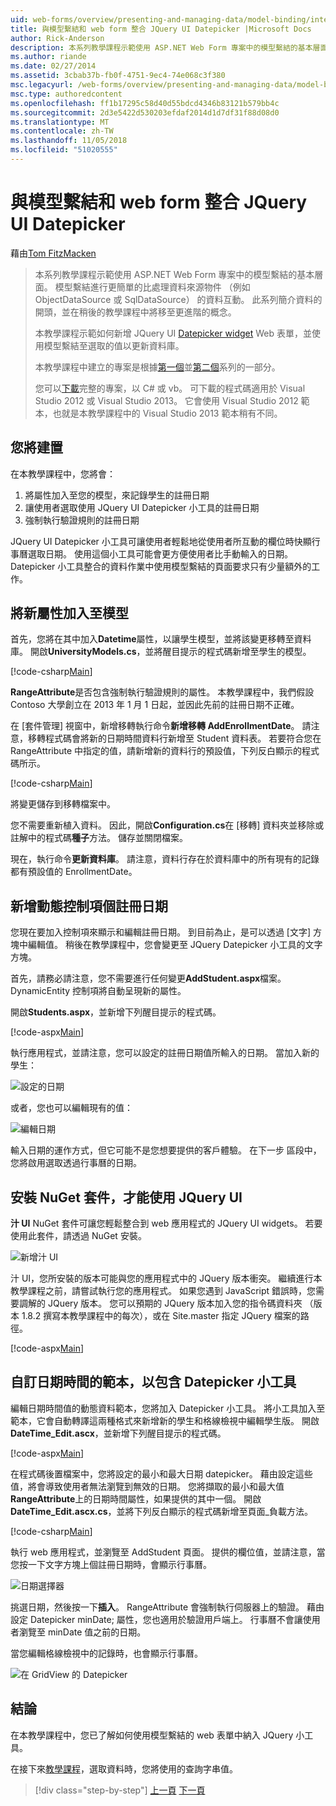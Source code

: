 ```yaml
---
uid: web-forms/overview/presenting-and-managing-data/model-binding/integrating-jquery-ui
title: 與模型繫結和 web form 整合 JQuery UI Datepicker |Microsoft Docs
author: Rick-Anderson
description: 本系列教學課程示範使用 ASP.NET Web Form 專案中的模型繫結的基本層面。 模型繫結進行資料互動更多簡單-...
ms.author: riande
ms.date: 02/27/2014
ms.assetid: 3cbab37b-fb0f-4751-9ec4-74e068c3f380
msc.legacyurl: /web-forms/overview/presenting-and-managing-data/model-binding/integrating-jquery-ui
msc.type: authoredcontent
ms.openlocfilehash: ff1b17295c58d40d55bdcd4346b83121b579bb4c
ms.sourcegitcommit: 2d3e5422d530203efdaf2014d1d7df31f88d08d0
ms.translationtype: MT
ms.contentlocale: zh-TW
ms.lasthandoff: 11/05/2018
ms.locfileid: "51020555"
---
```

<a name="integrating-jquery-ui-datepicker-with-model-binding-and-web-forms"></a>與模型繫結和 web form 整合 JQuery UI Datepicker
====================
藉由[Tom FitzMacken](https://github.com/tfitzmac)

> 本系列教學課程示範使用 ASP.NET Web Form 專案中的模型繫結的基本層面。 模型繫結進行更簡單的比處理資料來源物件 （例如 ObjectDataSource 或 SqlDataSource） 的資料互動。 此系列簡介資料的開頭，並在稍後的教學課程中將移至更進階的概念。
> 
> 本教學課程示範如何新增 JQuery UI [Datepicker widget](http://jqueryui.com/datepicker/) Web 表單，並使用模型繫結至選取的值以更新資料庫。
> 
> 本教學課程中建立的專案是根據[第一個](retrieving-data.md)並[第二個](updating-deleting-and-creating-data.md)系列的一部分。
> 
> 您可以[下載](https://go.microsoft.com/fwlink/?LinkId=286116)完整的專案，以 C# 或 vb。 可下載的程式碼適用於 Visual Studio 2012 或 Visual Studio 2013。 它會使用 Visual Studio 2012 範本，也就是本教學課程中的 Visual Studio 2013 範本稍有不同。


## <a name="what-youll-build"></a>您將建置

在本教學課程中，您將會：

1. 將屬性加入至您的模型，來記錄學生的註冊日期
2. 讓使用者選取使用 JQuery UI Datepicker 小工具的註冊日期
3. 強制執行驗證規則的註冊日期

JQuery UI Datepicker 小工具可讓使用者輕鬆地從使用者所互動的欄位時快顯行事曆選取日期。 使用這個小工具可能會更方便使用者比手動輸入的日期。 Datepicker 小工具整合的資料作業中使用模型繫結的頁面要求只有少量額外的工作。

## <a name="add-a-new-property-to-the-model"></a>將新屬性加入至模型

首先，您將在其中加入**Datetime**屬性，以讓學生模型，並將該變更移轉至資料庫。 開啟**UniversityModels.cs**，並將醒目提示的程式碼新增至學生的模型。

[!code-csharp[Main](integrating-jquery-ui/samples/sample1.cs?highlight=16-18)]

**RangeAttribute**是否包含強制執行驗證規則的屬性。 本教學課程中，我們假設 Contoso 大學創立在 2013 年 1 月 1 日起，並因此先前的註冊日期不正確。

在 [套件管理] 視窗中，新增移轉執行命令**新增移轉 AddEnrollmentDate**。 請注意，移轉程式碼會將新的日期時間資料行新增至 Student 資料表。 若要符合您在 RangeAttribute 中指定的值，請新增新的資料行的預設值，下列反白顯示的程式碼所示。

[!code-csharp[Main](integrating-jquery-ui/samples/sample2.cs?highlight=11)]

將變更儲存到移轉檔案中。

您不需要重新植入資料。 因此，開啟**Configuration.cs**在 [移轉] 資料夾並移除或註解中的程式碼**種子**方法。 儲存並關閉檔案。

現在，執行命令**更新資料庫**。 請注意，資料行存在於資料庫中的所有現有的記錄都有預設值的 EnrollmentDate。

## <a name="add-dynamic-controls-for-enrollment-date"></a>新增動態控制項個註冊日期

您現在要加入控制項來顯示和編輯註冊日期。 到目前為止，是可以透過 [文字] 方塊中編輯值。 稍後在教學課程中，您會變更至 JQuery Datepicker 小工具的文字方塊。

首先，請務必請注意，您不需要進行任何變更**AddStudent.aspx**檔案。 DynamicEntity 控制項將自動呈現新的屬性。

開啟**Students.aspx**，並新增下列醒目提示的程式碼。

[!code-aspx[Main](integrating-jquery-ui/samples/sample3.aspx?highlight=13)]

執行應用程式，並請注意，您可以設定的註冊日期值所輸入的日期。 當加入新的學生：

![設定的日期](integrating-jquery-ui/_static/image1.png)

或者，您也可以編輯現有的值：

![編輯日期](integrating-jquery-ui/_static/image2.png)

輸入日期的運作方式，但它可能不是您想要提供的客戶體驗。 在下一步 區段中，您將啟用選取透過行事曆的日期。

## <a name="install-nuget-package-to-work-with-jquery-ui"></a>安裝 NuGet 套件，才能使用 JQuery UI

**汁 UI** NuGet 套件可讓您輕鬆整合到 web 應用程式的 JQuery UI widgets。 若要使用此套件，請透過 NuGet 安裝。

![新增汁 UI](integrating-jquery-ui/_static/image3.png)

汁 UI，您所安裝的版本可能與您的應用程式中的 JQuery 版本衝突。 繼續進行本教學課程之前，請嘗試執行您的應用程式。 如果您遇到 JavaScript 錯誤時，您需要調解的 JQuery 版本。 您可以預期的 JQuery 版本加入您的指令碼資料夾 （版本 1.8.2 撰寫本教學課程中的每次），或在 Site.master 指定 JQuery 檔案的路徑。

[!code-aspx[Main](integrating-jquery-ui/samples/sample4.aspx)]

## <a name="customize-datetime-template-to-include-datepicker-widget"></a>自訂日期時間的範本，以包含 Datepicker 小工具

編輯日期時間值的動態資料範本，您將加入 Datepicker 小工具。 將小工具加入至範本，它會自動轉譯這兩種格式來新增新的學生和格線檢視中編輯學生版。 開啟**DateTime\_Edit.ascx**，並新增下列醒目提示的程式碼。

[!code-aspx[Main](integrating-jquery-ui/samples/sample5.aspx?highlight=3)]

在程式碼後置檔案中，您將設定的最小和最大日期 datepicker。 藉由設定這些值，將會導致使用者無法瀏覽到無效的日期。 您將擷取的最小和最大值**RangeAttribute**上的日期時間屬性，如果提供的其中一個。 開啟**DateTime\_Edit.ascx.cs**，並將下列反白顯示的程式碼新增至頁面\_負載方法。

[!code-csharp[Main](integrating-jquery-ui/samples/sample6.cs?highlight=9-14)]

執行 web 應用程式，並瀏覽至 AddStudent 頁面。 提供的欄位值，並請注意，當您按一下文字方塊上個註冊日期時，會顯示行事曆。

![日期選擇器](integrating-jquery-ui/_static/image4.png)

挑選日期，然後按一下**插入**。 RangeAttribute 會強制執行伺服器上的驗證。 藉由設定 Datepicker minDate; 屬性，您也適用於驗證用戶端上。 行事曆不會讓使用者瀏覽至 minDate 值之前的日期。

當您編輯格線檢視中的記錄時，也會顯示行事曆。

![在 GridView 的 Datepicker](integrating-jquery-ui/_static/image5.png)

## <a name="conclusion"></a>結論

在本教學課程中，您已了解如何使用模型繫結的 web 表單中納入 JQuery 小工具。

在接下來[教學課程](using-query-string-values-to-retrieve-data.md)，選取資料時，您將使用的查詢字串值。

> [!div class="step-by-step"]
> [上一頁](sorting-paging-and-filtering-data.md)
> [下一頁](using-query-string-values-to-retrieve-data.md)
